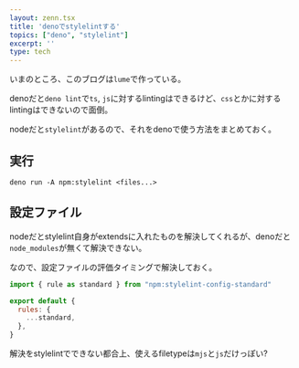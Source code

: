 ```yaml
---
layout: zenn.tsx
title: 'denoでstylelintする'
topics: ["deno", "stylelint"]
excerpt: ''
type: tech
---
```


いまのところ、このブログは`lume`で作っている。

denoだと`deno lint`で`ts`, `js`に対するlintingはできるけど、`css`とかに対するlintingはできないので面倒。

nodeだと`stylelint`があるので、それをdenoで使う方法をまとめておく。


## 実行

`deno run -A npm:stylelint <files...>`

## 設定ファイル

nodeだとstylelint自身がextendsに入れたものを解決してくれるが、denoだと`node_modules`が無くて解決できない。

なので、設定ファイルの評価タイミングで解決しておく。

```js
import { rule as standard } from "npm:stylelint-config-standard"

export default {
  rules: {
    ...standard,
  },
}
```

解決をstylelintでできない都合上、使えるfiletypeは`mjs`と`js`だけっぽい?
